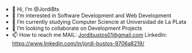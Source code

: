 - 👋 Hi, I’m @JordiBts
- 👀 I’m interested in Software Development and Web Development
- 🌱 I’m currently studying Computer Sciencie at Universidad de La PLata
- 💞️ I’m looking to collaborate on Development Projects
- 📫 How to reach me MAIL: Jordibustos01@gmail.com LinkedIn: https://www.linkedin.com/in/jordi-bustos-9706a8219/


